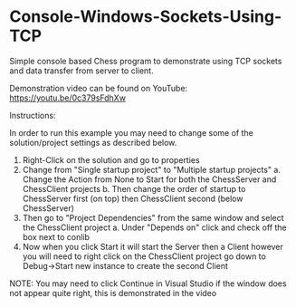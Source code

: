 # Console-Windows-Sockets-Using-TCP
Simple console based Chess program to demonstrate using TCP sockets and data transfer from server to client.

Demonstration video can be found on YouTube: https://youtu.be/0c379sFdhXw

Instructions:

In order to run this example you may need to change some of the solution/project settings as described below.

1. Right-Click on the solution and go to properties
2. Change from "Single startup project" to "Multiple startup projects"
   a. Change the Action from None to Start for both the ChessServer and ChessClient projects
   b. Then change the order of startup to ChessServer first (on top) then ChessClient second (below ChessServer)
3. Then go to "Project Dependencies" from the same window and select the ChessClient project
   a. Under "Depends on" click and check off the box next to conlib
4. Now when you click Start it will start the Server then a Client however you will need to right click on the ChessClient project go down to Debug->Start new instance to create the second Client

NOTE: You may need to click Continue in Visual Studio if the window does not appear quite right, this is demonstrated in the video
